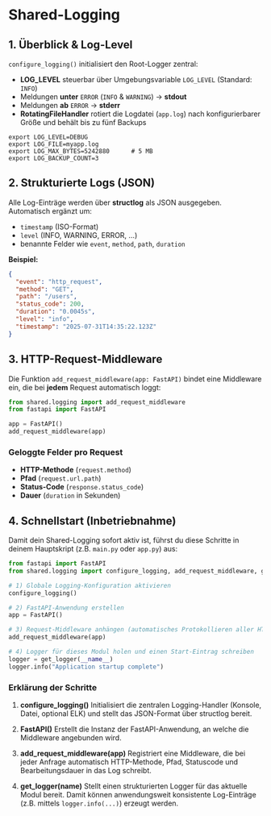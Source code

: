 # Shared-Logging

## 1. Überblick & Log-Level
`configure_logging()` initialisiert den Root-Logger zentral:

- **LOG_LEVEL** steuerbar über Umgebungsvariable `LOG_LEVEL` (Standard: `INFO`)
- Meldungen **unter** `ERROR` (`INFO` & `WARNING`) → **stdout**
- Meldungen **ab** `ERROR` → **stderr**
- **RotatingFileHandler** rotiert die Logdatei (`app.log`) nach konfigurierbarer Größe und behält bis zu fünf Backups

```
export LOG_LEVEL=DEBUG
export LOG_FILE=myapp.log
export LOG_MAX_BYTES=5242880      # 5 MB
export LOG_BACKUP_COUNT=3
```

## 2. Strukturierte Logs (JSON)

Alle Log-Einträge werden über **structlog** als JSON ausgegeben. Automatisch ergänzt um:

- `timestamp` (ISO-Format)
- `level` (INFO, WARNING, ERROR, …)
- benannte Felder wie `event`, `method`, `path`, `duration`

**Beispiel:**

```json
{
  "event": "http_request",
  "method": "GET",
  "path": "/users",
  "status_code": 200,
  "duration": "0.0045s",
  "level": "info",
  "timestamp": "2025-07-31T14:35:22.123Z"
}
```

## 3. HTTP-Request-Middleware

Die Funktion `add_request_middleware(app: FastAPI)` bindet eine Middleware ein, die bei **jedem** Request automatisch loggt:

```python
from shared.logging import add_request_middleware
from fastapi import FastAPI

app = FastAPI()
add_request_middleware(app)
```
### Geloggte Felder pro Request

- **HTTP-Methode** (`request.method`)
- **Pfad** (`request.url.path`)
- **Status-Code** (`response.status_code`)
- **Dauer** (`duration` in Sekunden)

## 4. Schnellstart (Inbetriebnahme)

Damit dein Shared-Logging sofort aktiv ist, führst du diese Schritte in deinem Hauptskript (z.B. `main.py` oder `app.py`) aus:

```python
from fastapi import FastAPI
from shared.logging import configure_logging, add_request_middleware, get_logger

# 1) Globale Logging-Konfiguration aktivieren
configure_logging()

# 2) FastAPI-Anwendung erstellen
app = FastAPI()

# 3) Request-Middleware anhängen (automatisches Protokollieren aller HTTP-Requests)
add_request_middleware(app)

# 4) Logger für dieses Modul holen und einen Start-Eintrag schreiben
logger = get_logger(__name__)
logger.info("Application startup complete")
```
### Erklärung der Schritte

1. **configure_logging()**
   Initialisiert die zentralen Logging-Handler (Konsole, Datei, optional ELK) und stellt das JSON-Format über structlog bereit.

2. **FastAPI()**
   Erstellt die Instanz der FastAPI-Anwendung, an welche die Middleware angebunden wird.

3. **add_request_middleware(app)**
   Registriert eine Middleware, die bei jeder Anfrage automatisch HTTP-Methode, Pfad, Statuscode und Bearbeitungsdauer in das Log schreibt.

4. **get_logger(__name__)**
   Stellt einen strukturierten Logger für das aktuelle Modul bereit. Damit können anwendungsweit konsistente Log-Einträge (z.B. mittels `logger.info(...)`) erzeugt werden.
